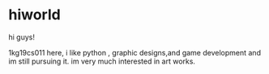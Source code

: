 # hiworld
hi guys!

1kg19cs011 here, i like python , graphic designs,and game development and im still pursuing it.
im very much interested in art works.
